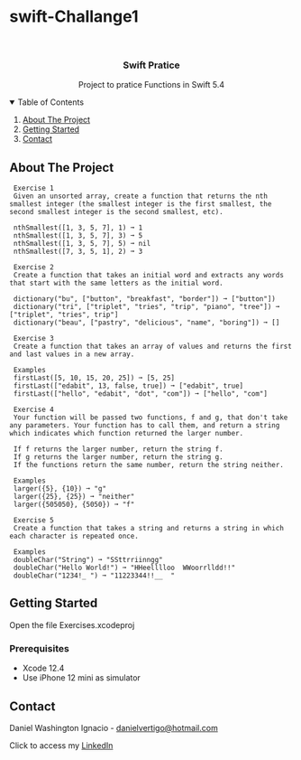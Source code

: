 
# swift-Challange1

<!-- PROJECT LOGO -->
<br />
<p align="center">

  <h3 align="center">Swift Pratice</h3>
  <p align="center">
    Project to pratice Functions in Swift 5.4
  </p>
</p>



<!-- TABLE OF CONTENTS -->
<details open="open">
  <summary>Table of Contents</summary>
  <ol>
    <li>
      <a href="#about-the-project">About The Project</a>
    </li>
    <li>
      <a href="#getting-started">Getting Started</a>
    </li>
    <li><a href="#contact">Contact</a></li>
  </ol>
</details>



<!-- ABOUT THE PROJECT -->
## About The Project

 
     Exercise 1
     Given an unsorted array, create a function that returns the nth smallest integer (the smallest integer is the first smallest, the second smallest integer is the second smallest, etc).
     
     nthSmallest([1, 3, 5, 7], 1) ➞ 1
     nthSmallest([1, 3, 5, 7], 3) ➞ 5
     nthSmallest([1, 3, 5, 7], 5) ➞ nil
     nthSmallest([7, 3, 5, 1], 2) ➞ 3
     
     Exercise 2
     Create a function that takes an initial word and extracts any words that start with the same letters as the initial word.
     
     dictionary("bu", ["button", "breakfast", "border"]) ➞ ["button"])
     dictionary("tri", ["triplet", "tries", "trip", "piano", "tree"]) ➞ ["triplet", "tries", trip"]
     dictionary("beau", ["pastry", "delicious", "name", "boring"]) ➞ []
     
     Exercise 3
     Create a function that takes an array of values and returns the first and last values in a new array.

     Examples
     firstLast([5, 10, 15, 20, 25]) ➞ [5, 25]
     firstLast(["edabit", 13, false, true]) ➞ ["edabit", true]
     firstLast(["hello", "edabit", "dot", "com"]) ➞ ["hello", "com"]
     
     Exercise 4
     Your function will be passed two functions, f and g, that don't take any parameters. Your function has to call them, and return a string which indicates which function returned the larger number.

     If f returns the larger number, return the string f.
     If g returns the larger number, return the string g.
     If the functions return the same number, return the string neither.
     
     Examples
     larger({5}, {10}) ➞ "g"
     larger({25}, {25}) ➞ "neither"
     larger({505050}, {5050}) ➞ "f"
     
     Exercise 5
     Create a function that takes a string and returns a string in which each character is repeated once.

     Examples
     doubleChar("String") ➞ "SSttrriinngg"
     doubleChar("Hello World!") ➞ "HHeelllloo  WWoorrlldd!!"
     doubleChar("1234!_ ") ➞ "11223344!!__  "


<!-- GETTING STARTED -->
## Getting Started

Open the file Exercises.xcodeproj 

### Prerequisites

* Xcode 12.4
* Use iPhone 12 mini as simulator 

<!-- CONTACT -->
## Contact

Daniel Washington Ignacio - danielvertigo@hotmail.com

Click to access my [LinkedIn](https://www.linkedin.com/in/daniel-washington-ignacio-ab439b164/)
